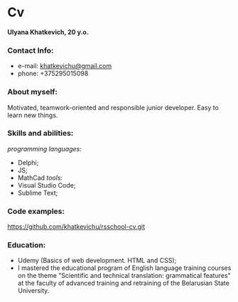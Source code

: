 # Cv
**Ulyana Khatkevich, 20 y.o.**
### Contact Info:
* e-mail: khatkevichu@gmail.com
* phone: +375295015098
### About myself:
Motivated, teamwork-oriented and responsible junior developer. Easy to learn new things.
### Skills and abilities:
*programming languages:*
* Delphi;
* JS;
* MathCad
*tools:*
* Visual Studio Code;
* Sublime Text;
### Code examples:
https://github.com/khatkevichu/rsschool-cv.git
### Education:
* Udemy (Basics of web development. HTML and CSS);
* I mastered the educational program of English language training courses on the theme "Scientific and technical translation: grammatical features" at the faculty of advanced training and retraining of the Belarusian State University.
